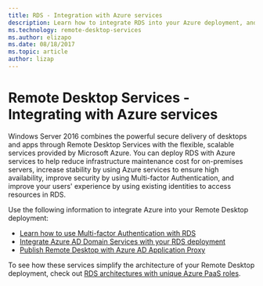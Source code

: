 ```yaml
---
title: RDS - Integration with Azure services
description: Learn how to integrate RDS into your Azure deployment, and Azure into your RDS deployment.
ms.technology: remote-desktop-services
ms.author: elizapo
ms.date: 08/18/2017
ms.topic: article
author: lizap
---
```


# Remote Desktop Services - Integrating with Azure services

Windows Server 2016 combines the powerful secure delivery of desktops and apps through Remote Desktop Services with the flexible, scalable services provided by Microsoft Azure. You can deploy RDS with Azure services to help reduce infrastructure maintenance cost for on-premises servers, increase stability by using Azure services to ensure high availability, improve security by using Multi-factor Authentication, and improve your users' experience by using existing identities to access resources in RDS.

Use the following information to integrate Azure into your Remote Desktop deployment:

- [Learn how to use Multi-factor Authentication with RDS](/azure/multi-factor-authentication/nps-extension-remote-desktop-gateway)
- [Integrate Azure AD Domain Services with your RDS deployment](rds-azure-adds.md)
- [Publish Remote Desktop with Azure AD Application Proxy](/azure/active-directory/application-proxy-publish-remote-desktop)

To see how these services simplify the architecture of your Remote Desktop deployment, check out [RDS architectures with unique Azure PaaS roles](desktop-hosting-logical-architecture.md#rds-architectures-with-unique-azure-paas-roles).